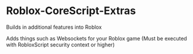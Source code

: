 # Roblox-CoreScript-Extras
Builds in additional features into Roblox

Adds things such as Websockets for your Roblox game
(Must be executed with RobloxScript security context or higher)
